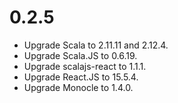 0.2.5
=====

* Upgrade Scala to 2.11.11 and 2.12.4.
* Upgrade Scala.JS to 0.6.19.
* Upgrade scalajs-react to 1.1.1.
* Upgrade React.JS to 15.5.4.
* Upgrade Monocle to 1.4.0.


